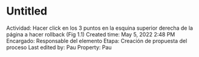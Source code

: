 # Untitled

Actividad: Hacer click en los 3 puntos en la esquina superior derecha de la página a hacer rollback (Fig 1.1)
Created time: May 5, 2022 2:48 PM
Encargado: Responsable del elemento
Etapa: Creación de propuesta del proceso
Last edited by: Pau
Property: Pau